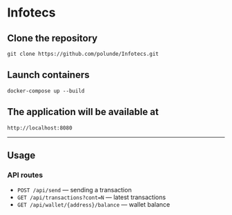 # Infotecs 
## Clone the repository
`git clone https://github.com/polunde/Infotecs.git`
## Launch containers
`docker-compose up --build`
## The application will be available at
`http://localhost:8080`

---

## Usage

### API routes

- `POST /api/send` — sending a transaction
- `GET /api/transactions?cont=N` — latest transactions
- `GET /api/wallet/{address}/balance` — wallet balance
